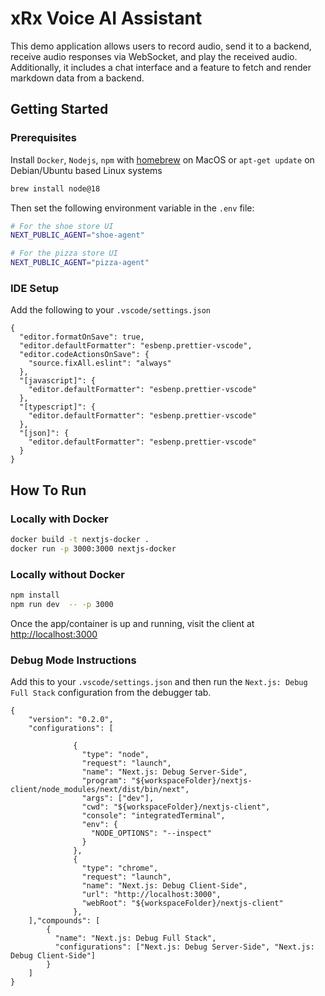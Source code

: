 # xRx Voice AI Assistant

This demo application allows users to record audio, send it to a backend, receive audio responses via WebSocket, and play the received audio. Additionally, it includes a chat interface and a feature to fetch and render markdown data from a backend.

## Getting Started

### Prerequisites

Install `Docker`, `Nodejs`, `npm` with [homebrew](https://formulae.brew.sh/) on MacOS or `apt-get update` on Debian/Ubuntu based Linux systems

```bash
brew install node@18
```

Then set the following environment variable in the  `.env` file:

```bash
# For the shoe store UI
NEXT_PUBLIC_AGENT="shoe-agent"

# For the pizza store UI
NEXT_PUBLIC_AGENT="pizza-agent"
```

### IDE Setup

Add the following to your `.vscode/settings.json`

```
{
  "editor.formatOnSave": true,
  "editor.defaultFormatter": "esbenp.prettier-vscode",
  "editor.codeActionsOnSave": {
    "source.fixAll.eslint": "always"
  },
  "[javascript]": {
    "editor.defaultFormatter": "esbenp.prettier-vscode"
  },
  "[typescript]": {
    "editor.defaultFormatter": "esbenp.prettier-vscode"
  },
  "[json]": {
    "editor.defaultFormatter": "esbenp.prettier-vscode"
  }
}

```

## How To Run

### Locally with Docker

```bash
docker build -t nextjs-docker .
docker run -p 3000:3000 nextjs-docker
```

### Locally without Docker

```bash
npm install
npm run dev  -- -p 3000
```

Once the app/container is up and running, visit the client at [http://localhost:3000](http://localhost:3000)

### Debug Mode Instructions

Add this to your `.vscode/settings.json` and then run the `Next.js: Debug Full Stack` configuration from the debugger tab.

```
{
    "version": "0.2.0",
    "configurations": [

              {
                "type": "node",
                "request": "launch",
                "name": "Next.js: Debug Server-Side",
                "program": "${workspaceFolder}/nextjs-client/node_modules/next/dist/bin/next",
                "args": ["dev"],
                "cwd": "${workspaceFolder}/nextjs-client",
                "console": "integratedTerminal",
                "env": {
                  "NODE_OPTIONS": "--inspect"
                }
              },
              {
                "type": "chrome",
                "request": "launch",
                "name": "Next.js: Debug Client-Side",
                "url": "http://localhost:3000",
                "webRoot": "${workspaceFolder}/nextjs-client"
              },
    ],"compounds": [
        {
          "name": "Next.js: Debug Full Stack",
          "configurations": ["Next.js: Debug Server-Side", "Next.js: Debug Client-Side"]
        }
    ]
}
```
